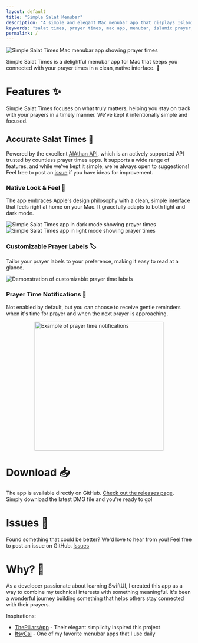 ```yaml
---
layout: default
title: "Simple Salat Menubar"
description: "A simple and elegant Mac menubar app that displays Islamic prayer times. Get accurate salat times with a clean, native interface supporting both light and dark modes."
keywords: "salat times, prayer times, mac app, menubar, islamic prayer, muslim app, macos"
permalink: /
---
```


<img src="{{site.baseurl}}/assets/images/dark-screenshot-large.png" alt="Simple Salat Times Mac menubar app showing prayer times" class="image-full"/>

Simple Salat Times is a delightful menubar app for Mac that keeps you connected with your prayer times in a clean, native interface. 🕌

# Features ✨

Simple Salat Times focuses on what truly matters, helping you stay on track with your prayers in a timely manner. We've kept it intentionally simple and focused.

## Accurate Salat Times 🕋

Powered by the excellent [AlAthan API](https://aladhan.com/prayer-times-api), which is an actively supported API trusted by countless prayer times apps. It supports a wide range of features, and while we've kept it simple, we're always open to suggestions! Feel free to post an [issue](#issues) if you have ideas for improvement.

### Native Look & Feel 🎨

The app embraces Apple's design philosophy with a clean, simple interface that feels right at home on your Mac. It gracefully adapts to both light and dark mode.

<section class="info">
<img src="{{site.baseurl}}/assets/images/dark-screenshot.png" alt="Simple Salat Times app in dark mode showing prayer times"/>
<img src="{{site.baseurl}}/assets/images/light-screenshot.png" alt="Simple Salat Times app in light mode showing prayer times"/>
</section>

### Customizable Prayer Labels 🏷️

Tailor your prayer labels to your preference, making it easy to read at a glance.

<img src="{{site.baseurl}}/assets/images/label-demo.gif" alt="Demonstration of customizable prayer time labels" class="image-full"/>

### Prayer Time Notifications 🔔

Not enabled by default, but you can choose to receive gentle reminders when it's time for prayer and when the next prayer is approaching.

<img src="{{site.baseurl}}/assets/images/notification-demo.png" alt="Example of prayer time notifications" style="width:350px;margin-left: auto;margin-right: auto;display:block;"/>

# Download 📥

The app is available directly on GitHub. [Check out the releases page](https://github.com/heyitsaamir/SalatTimesBar/releases). 
Simply download the latest DMG file and you're ready to go!

# Issues 🐛

Found something that could be better? We'd love to hear from you! Feel free to post an issue on GitHub. [Issues](https://github.com/heyitsaamir/SalatTimesBar/issues)

# Why? 🤔

As a developer passionate about learning SwiftUI, I created this app as a way to combine my technical interests with something meaningful. It's been a wonderful journey building something that helps others stay connected with their prayers.

Inspirations:
- [ThePillarsApp](https://www.thepillarsapp.com/) - Their elegant simplicity inspired this project
- [ItsyCal](https://www.mowglii.com/itsycal/) - One of my favorite menubar apps that I use daily